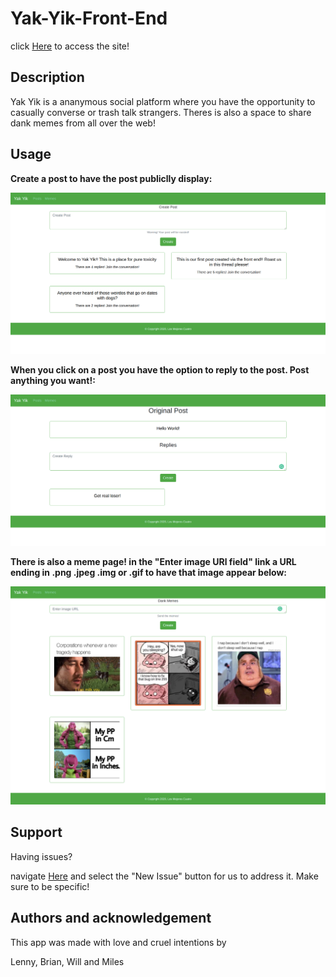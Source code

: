 # Yak-Yik-Front-End

click [Here]() to access the site!

## Description

Yak Yik is a ananymous social platform where you have the opportunity to casually converse or trash talk strangers. Theres is also a space to share dank memes from all over the web!

## Usage

**Create a post to have the post publiclly display:**

![Image of YakYik Home](https://github.com/Las6103/Yak-Yik-Front-End/blob/feature/README%20IMG/YakYikPost.png?raw=true)

**When you click on a post you have the option to reply to the post. Post anything you want!:**

![Image of YakYik Postpage](https://github.com/Las6103/Yak-Yik-Front-End/blob/feature/README%20IMG/YakYikPostPage.png?raw=true)

**There is also a meme page! in the "Enter image URl field" link a URL ending in .png .jpeg .img or .gif to have that image appear below:**

![Image of YakYik Postpage](https://github.com/Las6103/Yak-Yik-Front-End/blob/feature/README%20IMG/YakYikMeme.png?raw=true)

## Support

Having issues?

navigate [Here](https://github.com/Las6103/Yak-Yik-Group-Project/issues) and select the "New Issue" button for us to address it. Make sure to be specific!

## Authors and acknowledgement

This app was made with love and cruel intentions by

Lenny, Brian, Will and Miles
